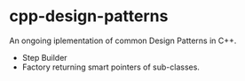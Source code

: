 # cpp-design-patterns

An ongoing iplementation of common Design Patterns in C++.
* Step Builder
* Factory returning smart pointers of sub-classes.
